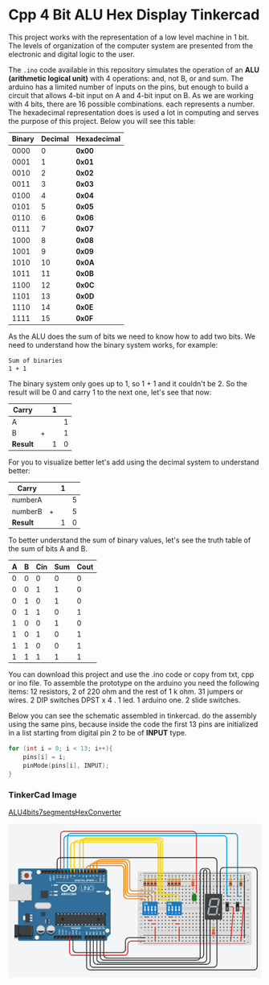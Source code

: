 # Cpp 4 Bit ALU Hex Display Tinkercad

This project works with the representation of a low level machine in 1 bit. The levels of organization of the computer system are presented from the electronic and digital logic to the user. 

The ```.ino``` code available in this repository simulates the operation of an **ALU (arithmetic logical unit)** with 4 operations: and, not B, or and sum.
The arduino has a limited number of inputs on the pins, but enough to build a circuit that allows 4-bit input on A and 4-bit input on B. As we are working with 4 bits, there are 16 possible combinations. each represents a number. The hexadecimal representation does is used a lot in computing and serves the purpose of this project. Below you will see this table:

| Binary      | Decimal | Hexadecimal |
| ----------- | ------- | ----------- |
|     0000    | 0       | **0x00**    |
|     0001    | 1       | **0x01**    |
|     0010    | 2       | **0x02**    |
|     0011    | 3       | **0x03**    |
|     0100    | 4       | **0x04**    |
|     0101    | 5       | **0x05**    |
|     0110    | 6       | **0x06**    |
|     0111    | 7       | **0x07**    |
|     1000    | 8       | **0x08**    |
|     1001    | 9       | **0x09**    |
|     1010    | 10      | **0x0A**    |
|     1011    | 11      | **0x0B**    |
|     1100    | 12      | **0x0C**    |
|     1101    | 13      | **0x0D**    |
|     1110    | 14      | **0x0E**    |
|     1111    | 15      | **0x0F**    |

As the ALU does the sum of bits we need to know how to add two bits. We need to understand how the binary system works, for example: 

```
Sum of binaries
1 + 1
``` 

The binary system only goes up to 1, so 1 + 1 and it couldn't be 2. So the result will be 0 and carry 1 to the next one, let's see that now:

|Carry     | |1| |
| -------- |-|-|-|
|A         | | |1|
|B         |+| |1|
|**Result**| |1|0|

For you to visualize better let's add using the decimal system to understand better:

|Carry     | |1| |
| -------- |-|-|-|
|numberA   | | |5|
|numberB   |+| |5|
|**Result**| |1|0|

To better understand the sum of binary values, let's see the truth table of the sum of bits A and B.

| A | B | Cin | Sum | Cout |
| - | - | --- | --- | ---- |
| 0 | 0 | 0   | 0   | 0    |
| 0 | 0 | 1   | 1   | 0    |
| 0 | 1 | 0   | 1   | 0    |
| 0 | 1 | 1   | 0   | 1    |
| 1 | 0 | 0   | 1   | 0    |
| 1 | 0 | 1   | 0   | 1    |
| 1 | 1 | 0   | 0   | 1    |
| 1 | 1 | 1   | 1   | 1    |

You can download this project and use the .ino code or copy from txt, cpp or ino file. To assemble the prototype on the arduino you need the following items: 12 resistors, 2 of 220 ohm and the rest of 1 k ohm. 31 jumpers or wires. 2 DIP switches DPST x 4 . 1 led. 1 arduino one. 2 slide switches.

Below you can see the schematic assembled in tinkercad. do the assembly using the same pins, because inside the code the first 13 pins are initialized in a list starting from digital pin 2 to be of **INPUT** type.

``` C++
for (int i = 0; i < 13; i++){
    pins[i] = i;
    pinMode(pins[i], INPUT);
}
```

### TinkerCad Image
[ALU4bits7segmentsHexConverter](https://www.tinkercad.com/things/alrqUc2yDrl)


![ALU4bits7segmentsHexConverter](./img/TinkercadIMG.png)
